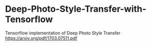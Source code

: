 # Deep-Photo-Style-Transfer-with-Tensorflow
Tensorflow implementation of Deep Photo Style Transfer https://arxiv.org/pdf/1703.07511.pdf
